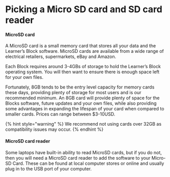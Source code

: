 # Picking a Micro SD card and SD card reader

#### MicroSD card

A MicroSD card is a small memory card that stores all your data and the Learner’s Block software. MicroSD cards are available from a wide range of electrical retailers, supermarkets, eBay and Amazon. 

Each Block requires around 3-4GBs of storage to hold the Learner’s Block operating system. You will then want to ensure there is enough space left for your own files.  

Fortunately, 8GB tends to be the entry level capacity for memory cards these days, providing plenty of storage for most users and is our recommended minimum. An 8GB card will provide plenty of space for the Blocks software, future updates and your own files, while also providing some advantages in expanding the lifespan of your card when compared to smaller cards. Prices can range between $3-10USD.

{% hint style="warning" %}
We recommend not using cards over 32GB as compatibility issues may occur.
{% endhint %}

#### MicroSD card reader

Some laptops have built-in ability to read MicroSD cards, but if you do not, then you will need a MicroSD card reader to add the software to your Micro-SD Card. These can be found at local computer stores or online and usually plug in to the USB port of your computer.

